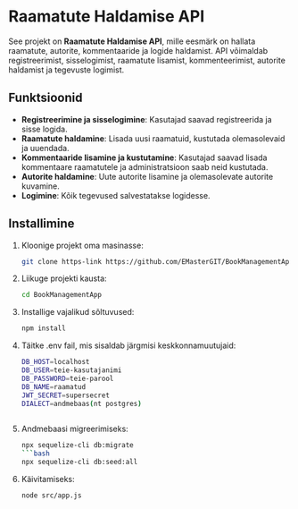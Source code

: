 # Raamatute Haldamise API

See projekt on **Raamatute Haldamise API**, mille eesmärk on hallata raamatute, autorite, kommentaaride ja logide haldamist. API võimaldab registreerimist, sisselogimist, raamatute lisamist, kommenteerimist, autorite haldamist ja tegevuste logimist.

## Funktsioonid

- **Registreerimine ja sisselogimine**: Kasutajad saavad registreerida ja sisse logida.
- **Raamatute haldamine**: Lisada uusi raamatuid, kustutada olemasolevaid ja uuendada.
- **Kommentaaride lisamine ja kustutamine**: Kasutajad saavad lisada kommentaare raamatutele ja administratsioon saab neid kustutada.
- **Autorite haldamine**: Uute autorite lisamine ja olemasolevate autorite kuvamine.
- **Logimine**: Kõik tegevused salvestatakse logidesse.

## Installimine

1. Kloonige projekt oma masinasse:

   ```bash
   git clone https-link https://github.com/EMasterGIT/BookManagementApp.git
2. Liikuge projekti kausta:
   ```bash
   cd BookManagementApp
3. Installige vajalikud sõltuvused:
   ```bash
   npm install
4. Täitke .env fail, mis sisaldab järgmisi keskkonnamuutujaid:
   ```bash
   DB_HOST=localhost
   DB_USER=teie-kasutajanimi
   DB_PASSWORD=teie-parool
   DB_NAME=raamatud
   JWT_SECRET=supersecret
   DIALECT=andmebaas(nt postgres)
 
5. Andmebaasi migreerimiseks:
    ```bash
   npx sequelize-cli db:migrate
   ```bash
   npx sequelize-cli db:seed:all 

6. Käivitamiseks:
   ```bash
   node src/app.js



